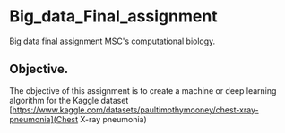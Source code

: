 # Big_data_Final_assignment
Big data final assignment MSC's computational biology.

## Objective.

The objective of this assignment is to create a machine or deep learning algorithm for the Kaggle dataset [https://www.kaggle.com/datasets/paultimothymooney/chest-xray-pneumonia](Chest X-ray pneumonia)
